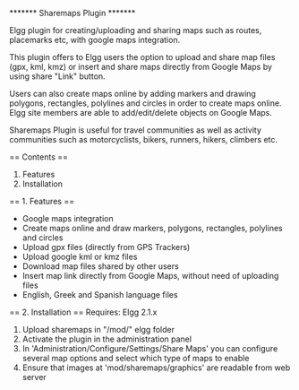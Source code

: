 ******* Sharemaps Plugin *******

Elgg plugin for creating/uploading and sharing maps such as routes, placemarks etc, with google maps integration.

This plugin offers to Elgg users the option to upload and share map files (gpx, kml, kmz) or insert and share maps directly from Google Maps by using share "Link" button.

Users can also create maps online by adding markers and drawing polygons, rectangles, polylines and circles in order to create maps online. Elgg site members are able to add/edit/delete objects on Google Maps.

Sharemaps Plugin is useful for travel communities as well as activity communities such as motorcyclists, bikers, runners, hikers, climbers etc.


== Contents ==
1. Features
2. Installation


== 1. Features ==
- Google maps integration
- Create maps online and draw markers, polygons, rectangles, polylines and circles
- Upload gpx files (directly from GPS Trackers)
- Upload google kml or kmz files
- Download map files shared by other users
- Insert map link directly from Google Maps, without need of uploading files
- English, Greek and Spanish language files


== 2. Installation ==
Requires: Elgg 2.1.x

1. Upload sharemaps in "/mod/" elgg folder
2. Activate the plugin in the administration panel
3. In 'Administration/Configure/Settings/Share Maps' you can configure several map options and select which type of maps to enable
4. Ensure that images at 'mod/sharemaps/graphics' are readable from web server
